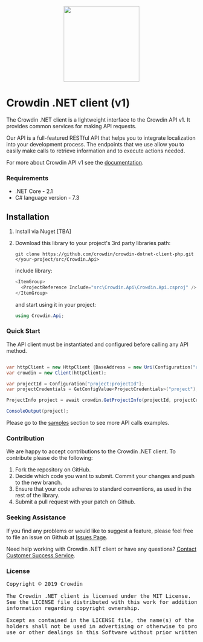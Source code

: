 [<p align='center'><img src='https://support.crowdin.com/assets/logos/crowdin-dark-symbol.png' data-canonical-src='https://support.crowdin.com/assets/logos/crowdin-dark-symbol.png' width='200' height='200' align='center'/></p>](https://crowdin.com)

# Crowdin .NET client (v1)

The Crowdin .NET client is a lightweight interface to the Crowdin API v1. It provides common services for making API requests.

Our API is a full-featured RESTful API that helps you to integrate localization into your development process. The endpoints that we use allow you to easily make calls to retrieve information and to execute actions needed.

For more about Crowdin API v1 see the [documentation](https://support.crowdin.com/api/api-integration-setup/).

### Requirements

* .NET Core - 2.1
* C# language version - 7.3

## Installation

1. Install via Nuget [TBA]
2. Download this library to your project's 3rd party libraries path:

    ```
    git clone https://github.com/crowdin/crowdin-dotnet-client-php.git </your-project/src/Crowdin.Api>
    ```

    include library:

    ```C#
    <ItemGroup>
      <ProjectReference Include="src\Crowdin.Api\Crowdin.Api.csproj" />
    </ItemGroup>
    ```

    and start using it in your project:

    ```C#
    using Crowdin.Api;
    ```

### Quick Start

The API client must be instantiated and configured before calling any API method.

```C#

var httpClient = new HttpClient {BaseAddress = new Uri(Configuration["api"])};
var crowdin = new Client(httpClient);

var projectId = Configuration["project:projectId"];
var projectCredentials = GetConfigValue<ProjectCredentials>("project");

ProjectInfo project = await crowdin.GetProjectInfo(projectId, projectCredentials);

ConsoleOutput(project);
```

Please go to the [samples](https://github.com/crowdin/crowdin-dotnet-client/tree/master/samples) section to see more API calls examples.

### Contribution
We are happy to accept contributions to the Crowdin .NET client. To contribute please do the following:
1. Fork the repository on GitHub.
2. Decide which code you want to submit. Commit your changes and push to the new branch.
3. Ensure that your code adheres to standard conventions, as used in the rest of the library.
4. Submit a pull request with your patch on Github.

### Seeking Assistance
If you find any problems or would like to suggest a feature, please feel free to file an issue on Github at [Issues Page](https://github.com/crowdin/crowdin-dotnet-client/issues).

Need help working with Crowdin .NET client or have any questions?
[Contact Customer Success Service](https://crowdin.com/contacts).

### License
<pre>
Copyright © 2019 Crowdin

The Crowdin .NET client is licensed under the MIT License.
See the LICENSE file distributed with this work for additional
information regarding copyright ownership.

Except as contained in the LICENSE file, the name(s) of the above copyright
holders shall not be used in advertising or otherwise to promote the sale,
use or other dealings in this Software without prior written authorization.
</pre>
